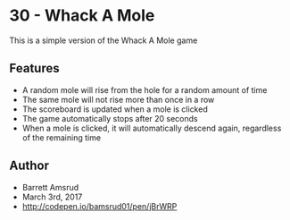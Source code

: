# 30 - Whack A Mole

This is a simple version of the Whack A Mole game

## Features

- A random mole will rise from the hole for a random amount of time
- The same mole will not rise more than once in a row
- The scoreboard is updated when a mole is clicked
- The game automatically stops after 20 seconds
- When a mole is clicked, it will automatically descend again, regardless of the remaining time

## Author

- Barrett Amsrud
- March 3rd, 2017
- http://codepen.io/bamsrud01/pen/jBrWRP
